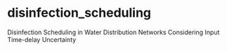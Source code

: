 # disinfection_scheduling
Disinfection Scheduling in Water Distribution Networks Considering Input Time-delay Uncertainty
